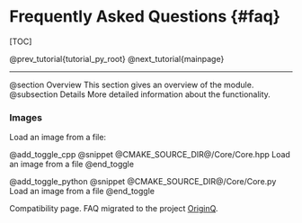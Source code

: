 Frequently Asked Questions  {#faq}
==========================

[TOC]

@prev_tutorial{tutorial_py_root}
@next_tutorial{mainpage}

-------------------------------------------------------------------------------------------------------------------------------

@section Overview
This section gives an overview of the module.
@subsection Details
More detailed information about the functionality.

### Images

Load an image from a file:

@add_toggle_cpp
@snippet @CMAKE_SOURCE_DIR@/Core/Core.hpp Load an image from a file
@end_toggle

@add_toggle_python
@snippet @CMAKE_SOURCE_DIR@/Core/Core.py Load an image from a file
@end_toggle

Compatibility page. FAQ migrated to the project [OriginQ](https://github.com/OriginQ/QPanda3-2).
